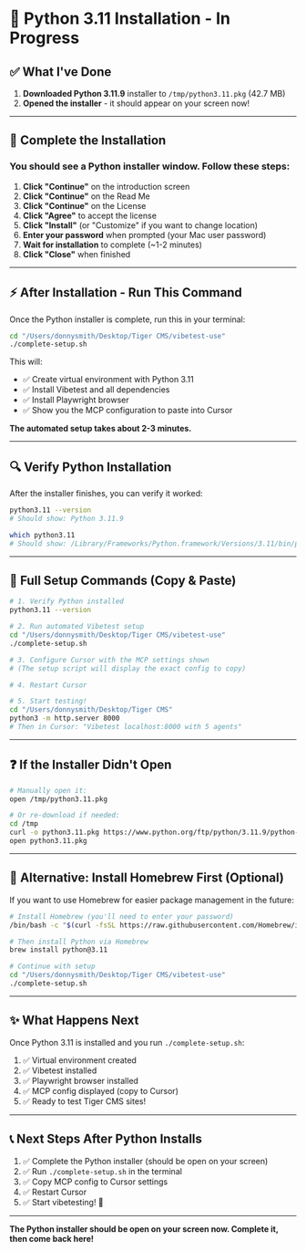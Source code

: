 # 🐍 Python 3.11 Installation - In Progress

## ✅ What I've Done

1. **Downloaded Python 3.11.9** installer to `/tmp/python3.11.pkg` (42.7 MB)
2. **Opened the installer** - it should appear on your screen now!

---

## 🎯 Complete the Installation

### You should see a Python installer window. Follow these steps:

1. **Click "Continue"** on the introduction screen
2. **Click "Continue"** on the Read Me
3. **Click "Continue"** on the License
4. **Click "Agree"** to accept the license
5. **Click "Install"** (or "Customize" if you want to change location)
6. **Enter your password** when prompted (your Mac user password)
7. **Wait for installation** to complete (~1-2 minutes)
8. **Click "Close"** when finished

---

## ⚡ After Installation - Run This Command

Once the Python installer is complete, run this in your terminal:

```bash
cd "/Users/donnysmith/Desktop/Tiger CMS/vibetest-use"
./complete-setup.sh
```

This will:
- ✅ Create virtual environment with Python 3.11
- ✅ Install Vibetest and all dependencies
- ✅ Install Playwright browser
- ✅ Show you the MCP configuration to paste into Cursor

**The automated setup takes about 2-3 minutes.**

---

## 🔍 Verify Python Installation

After the installer finishes, you can verify it worked:

```bash
python3.11 --version
# Should show: Python 3.11.9

which python3.11
# Should show: /Library/Frameworks/Python.framework/Versions/3.11/bin/python3.11
```

---

## 🚀 Full Setup Commands (Copy & Paste)

```bash
# 1. Verify Python installed
python3.11 --version

# 2. Run automated Vibetest setup
cd "/Users/donnysmith/Desktop/Tiger CMS/vibetest-use"
./complete-setup.sh

# 3. Configure Cursor with the MCP settings shown
# (The setup script will display the exact config to copy)

# 4. Restart Cursor

# 5. Start testing!
cd "/Users/donnysmith/Desktop/Tiger CMS"
python3 -m http.server 8000
# Then in Cursor: "Vibetest localhost:8000 with 5 agents"
```

---

## ❓ If the Installer Didn't Open

```bash
# Manually open it:
open /tmp/python3.11.pkg

# Or re-download if needed:
cd /tmp
curl -o python3.11.pkg https://www.python.org/ftp/python/3.11.9/python-3.11.9-macos11.pkg
open python3.11.pkg
```

---

## 🔄 Alternative: Install Homebrew First (Optional)

If you want to use Homebrew for easier package management in the future:

```bash
# Install Homebrew (you'll need to enter your password)
/bin/bash -c "$(curl -fsSL https://raw.githubusercontent.com/Homebrew/install/HEAD/install.sh)"

# Then install Python via Homebrew
brew install python@3.11

# Continue with setup
cd "/Users/donnysmith/Desktop/Tiger CMS/vibetest-use"
./complete-setup.sh
```

---

## ✨ What Happens Next

Once Python 3.11 is installed and you run `./complete-setup.sh`:

1. ✅ Virtual environment created
2. ✅ Vibetest installed
3. ✅ Playwright browser installed
4. ✅ MCP config displayed (copy to Cursor)
5. ✅ Ready to test Tiger CMS sites!

---

## 📞 Next Steps After Python Installs

1. ✅ Complete the Python installer (should be open on your screen)
2. ✅ Run `./complete-setup.sh` in the terminal
3. ✅ Copy MCP config to Cursor settings
4. ✅ Restart Cursor
5. ✅ Start vibetesting! 🐯

---

**The Python installer should be open on your screen now. Complete it, then come back here!**


